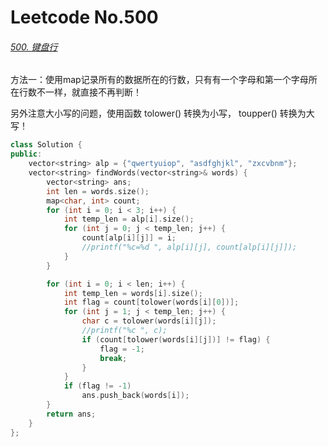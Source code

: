 # Leetcode No.500

###### [500. 键盘行](https://leetcode-cn.com/problems/keyboard-row/)

方法一：使用map记录所有的数据所在的行数，只有有一个字母和第一个字母所在行数不一样，就直接不再判断！

另外注意大小写的问题，使用函数 tolower() 转换为小写， toupper() 转换为大写！

```c++
class Solution {
public:
    vector<string> alp = {"qwertyuiop", "asdfghjkl", "zxcvbnm"};
    vector<string> findWords(vector<string>& words) {
        vector<string> ans;
        int len = words.size();
        map<char, int> count;
        for (int i = 0; i < 3; i++) {
            int temp_len = alp[i].size();
            for (int j = 0; j < temp_len; j++) {
                count[alp[i][j]] = i;
                //printf("%c=%d ", alp[i][j], count[alp[i][j]]);
            }
        }

        for (int i = 0; i < len; i++) {
            int temp_len = words[i].size();
            int flag = count[tolower(words[i][0])];
            for (int j = 1; j < temp_len; j++) {
                char c = tolower(words[i][j]);
                //printf("%c ", c);
                if (count[tolower(words[i][j])] != flag) {
                    flag = -1;
                    break;
                }
            }
            if (flag != -1)
                ans.push_back(words[i]);
        }
        return ans;
    }
};
```

